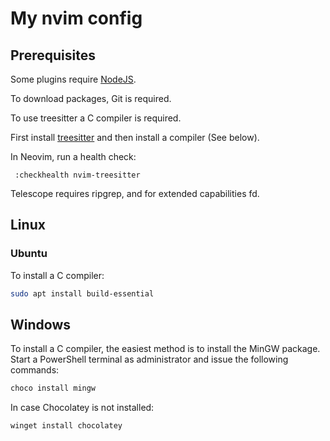# My nvim config

## Prerequisites

Some plugins require [NodeJS](https://nodejs.org/en).

To download packages, Git is required.

To use treesitter a C compiler is required.

First install [treesitter](https://github.com/tree-sitter/tree-sitter/releases)
and then install a compiler (See below).

In Neovim, run a health check:

```shell
 :checkhealth nvim-treesitter
 ```

Telescope requires ripgrep, and for extended capabilities fd.

## Linux

### Ubuntu

To install a C compiler:

```bash
sudo apt install build-essential
```

## Windows

To install a C compiler, the easiest method is to install the MinGW package.
Start a PowerShell terminal as administrator and issue the following commands:

```powershell
choco install mingw
```

In case Chocolatey is not installed:

```powershell
winget install chocolatey
```
